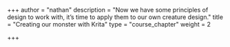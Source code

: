 +++
author = "nathan"
description = "Now we have some principles of design to work with, it’s time to apply them to our own creature design."
title = "Creating our monster with Krita"
type = "course_chapter"
weight = 2

+++
